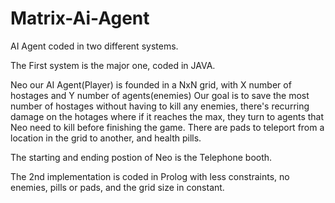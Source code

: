 # Matrix-Ai-Agent
AI Agent coded in two different systems.

The First system is the major one, coded in JAVA.

Neo our AI Agent(Player) is founded in a NxN grid, with X number of hostages and Y number of agents(enemies)
Our goal is to save the most number of hostages without having to kill any enemies, there's recurring damage on the hotages where if it reaches the max, they turn to agents that Neo need to kill before finishing the game.
There are pads to teleport from a location in the grid to another, and health pills.

The starting and ending postion of Neo is the Telephone booth.



The 2nd implementation is coded in Prolog with less constraints, no enemies, pills or pads, and the grid size in constant.
